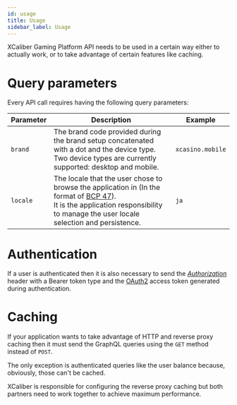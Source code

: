 ```yaml
---
id: usage
title: Usage
sidebar_label: Usage
---
```


XCaliber Gaming Platform API needs to be used in a certain way either to actually work, or to take advantage of certain features like caching.

# Query parameters
Every API call requires having the following query parameters:

Parameter | Description | Example
--------- | ----------- | -------
`brand`   | The brand code provided during the brand setup concatenated with a dot and the device type.<br>Two device types are currently supported: desktop and mobile. | `xcasino.mobile`
`locale`  | The locale that the user chose to browse the application in (In the format of [BCP 47](https://tools.ietf.org/html/bcp47)).<br>It is the application responsibility to manage the user locale selection and persistence. | `ja`

# Authentication
If a user is authenticated then it is also necessary to send the *[Authorization](https://developer.mozilla.org/en-US/docs/Web/HTTP/Headers/Authorization)* header with a Bearer token type and the [OAuth2](https://oauth.net/2/) access token generated during authentication.

# Caching
If your application wants to take advantage of HTTP and reverse proxy caching then it must send the GraphQL queries using the `GET` method instead of `POST`.

The only exception is authenticated queries like the user balance because, obviously, those can't be cached.

XCaliber is responsible for configuring the reverse proxy caching but both partners need to work together to achieve maximum performance.
